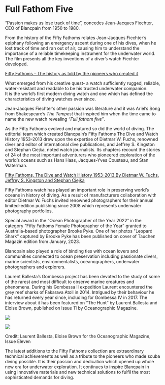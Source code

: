 # **Full Fathom Five**

“Passion makes us lose track of time”, concedes Jean-Jacques Fiechter, CEO of Blancpain from 1950 to 1980.

From the history of the Fifty Fathoms relates Jean-Jacques Fiechter’s epiphany following an emergency ascent during one of his dives, when he lost track of time and ran out of air, causing him to understand the importance of a reliable timekeeping instrument for the underwater world. The film presents all the key inventions of a diver’s watch Fiechter developed.

[Fifty Fathoms – The history as told by the pioneers who created it](https://www.blancpain.com/en/fifty-fathoms-collection/history/no-rad-2021#documentary)

What emerged from his creative quest- a watch sufficiently rugged, reliable, water-resistant and readable to be his trusted underwater companion.  
It is the world’s first modern diving watch and one which has defined the characteristics of diving watches ever since.

Jean-Jacques Fiechter’s other passion was literature and it was Ariel’s Song from Shakespeare’s _The Tempest_ that inspired him when the time came to name the new watch revealing _“Full fathom five”_.

As the Fifty Fathoms evolved and matured so did the world of diving. The editorial team which created Blancpain’s Fifty Fathoms The Dive and Watch History 1953-2013 drew upon the expertise of Dietmar W. Fuchs, renowned diver and editor of international dive publications, and Jeffrey S. Kingston and Stephan Ciejka, noted watch journalists. Its chapters recount the stories of 24 of the most important adventurers who pioneered exploration of the world’s oceans such as Hans Haas, Jacques-Yves Cousteau, and Stan Waterman.

[Fifty Fathoms, The Dive and Watch History 1953-2013 By Dietmar W. Fuchs, Jeffrey S. Kingston and Stephan Ciejka](https://watchprint.com/en/blancpain/280-fifty-fathoms-the-dive-and-watch-history-1953-2013.html)

Fifty Fathoms watch has played an important role in preserving world’s oceans in history of diving. As a result of manufacturers collaboration with editor Dietmar W. Fuchs invited renowned photographers for their annual limited-edition publishing since 2008 which represents underwater photography portfolios.

Special award in the “Ocean Photographer of the Year 2022” in the category “Fifty Fathoms Female Photographer of the Year” granted to Australia-based photographer Brooke Pyke. One of her photos "Leopard Shark" captured by Brooke Pyke has been published on cover of Tauchen Magazin edition from January, 2023.

Blancpain also played a role of binding ties with ocean lovers and communities connected to ocean preservation including passionate divers, marine scientists, environmentalists, oceanographers, underwater photographers and explorers.

Laurent Ballesta’s Gombessa project has been devoted to the study of some of the rarest and most difficult to observe marine creatures and phenomena. During his Gombessa II expedition Laurent encountered the grey reef sharks of Fakarava Atoll in 2014. Intrigued by their behaviour he has returned every year since, including for Gombessa IV in 2017. The interview about it has been featured on “The Hunt” by Laurent Ballesta and Eloise Brown, published on Issue 11 by Oceanographic Magazine.

![](https://images.prismic.io/syntia/30f27772-ad4c-4315-bbbb-981e15442055_cnxdu4qob07.jpg?auto=compress,format)

![](https://images.prismic.io/syntia/81ea6688-c3a8-48e8-9af7-3a0fd0d3ebe1_cnxdu2eux0f.jpg?auto=compress,format)

Credit: Laurent Ballesta, Eloise Brown for the Oceanographic Magazine, Issue Eleven

The latest additions to the Fifty Fathoms collection are extraordinary technical achievements as well as a tribute to the pioneers who made scuba diving possible. It is their passion and dedication which opened up whole new era for underwater exploration. It continues to inspire Blancpain in using innovative materials and new technical solutions to fulfil the most sophisticated demands for diving.
